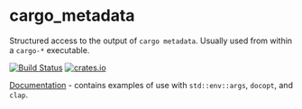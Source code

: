 # cargo_metadata

Structured access to the output of `cargo metadata`. Usually used from within a `cargo-*` executable.

[![Build Status](https://api.travis-ci.org/oli-obk/cargo_metadata.svg?branch=master)](https://travis-ci.org/oli-obk/cargo_metadata)
[![crates.io](https://img.shields.io/crates/v/cargo_metadata.svg)](https://crates.io/crates/cargo_metadata)

[Documentation](https://docs.rs/cargo_metadata/) - contains examples of use with `std::env::args`, `docopt`, and `clap`.
